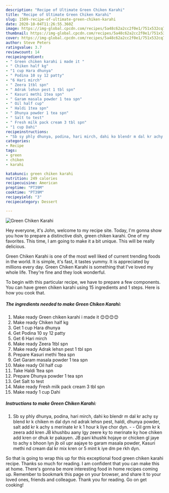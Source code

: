 ```yaml
---
description: "Recipe of Ultimate Green Chiken Karahi"
title: "Recipe of Ultimate Green Chiken Karahi"
slug: 1509-recipe-of-ultimate-green-chiken-karahi
date: 2020-10-04T11:26:55.360Z
image: https://img-global.cpcdn.com/recipes/5a48c62a2cc2f0e1/751x532cq70/green-chiken-karahi-recipe-main-photo.jpg
thumbnail: https://img-global.cpcdn.com/recipes/5a48c62a2cc2f0e1/751x532cq70/green-chiken-karahi-recipe-main-photo.jpg
cover: https://img-global.cpcdn.com/recipes/5a48c62a2cc2f0e1/751x532cq70/green-chiken-karahi-recipe-main-photo.jpg
author: Steve Peters
ratingvalue: 3.7
reviewcount: 14
recipeingredient:
- " Green chiken karahi i made it "
- " Chiken half kg"
- "1 cup Hara dhunya"
- " Podina 10 sy 12 patty"
- "6 Hari mirch"
- " Zeera 1tbl spn"
- " Adrak lehsn pest 1 tbl spn"
- " Kasuri methi 1tea spn"
- " Garam masala powder 1 tea spn"
- " Oil half cup"
- " Haldi 1tea spn"
- " Dhunya powder 1 tea spn"
- " Salt to test"
- " Fresh milk pack cream 3 tbl spn"
- "1 cup Dahi"
recipeinstructions:
- "Sb sy phly dhunya, podina, hari mirch, dahi ko blendr m dal kr achy sy blend kr k chiken m dal dyn nd adrak lehsn pest, haldi, dhunya powder, salt add kr k achy s merinate kr k 1 hour k liye chor dyn.   Oil grm kr k zeera add kren JB khushbu aany lgy zeere ky to merinate ky hoe chiken add kren or dhuk kr pakayen. JB pani khushk hojaye or chicken gl jaye to achy s bhoon lyn jb oil upr aajaye to garam masala powder, Kasuri methi nd cream dal kr mix kren or 5 mint k iye dm pe rkh dyn."
categories:
- Recipe
tags:
- green
- chiken
- karahi

katakunci: green chiken karahi 
nutrition: 249 calories
recipecuisine: American
preptime: "PT39M"
cooktime: "PT39M"
recipeyield: "3"
recipecategory: Dessert

---
```



![Green Chiken Karahi](https://img-global.cpcdn.com/recipes/5a48c62a2cc2f0e1/751x532cq70/green-chiken-karahi-recipe-main-photo.jpg)

Hey everyone, it's John, welcome to my recipe site. Today, I'm gonna show you how to prepare a distinctive dish, green chiken karahi. One of my favorites. This time, I am going to make it a bit unique. This will be really delicious.

Green Chiken Karahi is one of the most well liked of current trending foods in the world. It is simple, it's fast, it tastes yummy. It is appreciated by millions every day. Green Chiken Karahi is something that I've loved my whole life. They're fine and they look wonderful.




To begin with this particular recipe, we have to prepare a few components. You can have green chiken karahi using 15 ingredients and 1 steps. Here is how you cook that.

<!--inarticleads1-->

##### The ingredients needed to make Green Chiken Karahi:

1. Make ready  Green chiken karahi i made it 😊😊😊😊
1. Make ready  Chiken half kg
1. Get 1 cup Hara dhunya
1. Get  Podina 10 sy 12 patty
1. Get 6 Hari mirch
1. Make ready  Zeera 1tbl spn
1. Make ready  Adrak lehsn pest 1 tbl spn
1. Prepare  Kasuri methi 1tea spn
1. Get  Garam masala powder 1 tea spn
1. Make ready  Oil half cup
1. Take  Haldi 1tea spn
1. Prepare  Dhunya powder 1 tea spn
1. Get  Salt to test
1. Make ready  Fresh milk pack cream 3 tbl spn
1. Make ready 1 cup Dahi




<!--inarticleads2-->

##### Instructions to make Green Chiken Karahi:

1. Sb sy phly dhunya, podina, hari mirch, dahi ko blendr m dal kr achy sy blend kr k chiken m dal dyn nd adrak lehsn pest, haldi, dhunya powder, salt add kr k achy s merinate kr k 1 hour k liye chor dyn.  -  - Oil grm kr k zeera add kren JB khushbu aany lgy zeere ky to merinate ky hoe chiken add kren or dhuk kr pakayen. JB pani khushk hojaye or chicken gl jaye to achy s bhoon lyn jb oil upr aajaye to garam masala powder, Kasuri methi nd cream dal kr mix kren or 5 mint k iye dm pe rkh dyn.




So that is going to wrap this up for this exceptional food green chiken karahi recipe. Thanks so much for reading. I am confident that you can make this at home. There's gonna be more interesting food in home recipes coming up. Remember to bookmark this page on your browser, and share it to your loved ones, friends and colleague. Thank you for reading. Go on get cooking!
